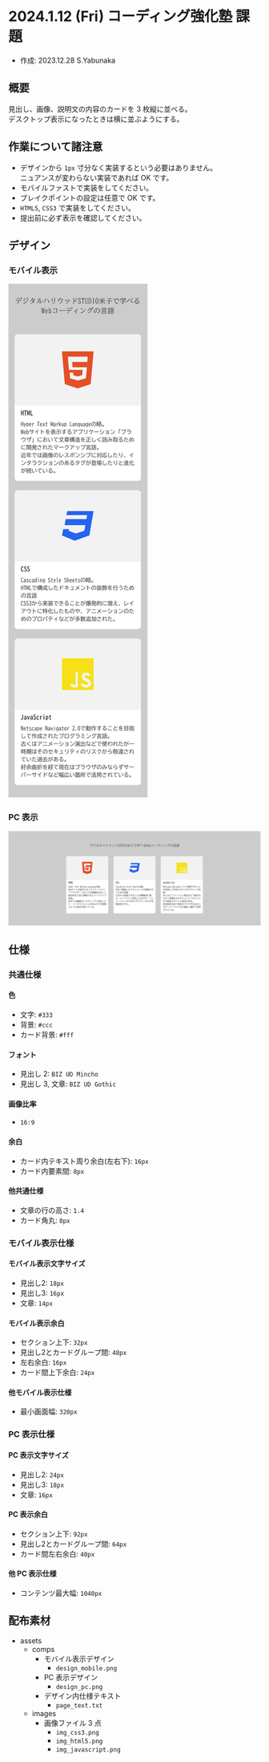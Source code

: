# 2024.1.12 (Fri) コーディング強化塾 課題

- 作成: 2023.12.28 S.Yabunaka

## 概要

見出し、画像、説明文の内容のカードを 3 枚縦に並べる。  
デスクトップ表示になったときは横に並ぶようにする。  

## 作業について諸注意

- デザインから `1px` 寸分なく実装するという必要はありません。  
  ニュアンスが変わらない実装であれば OK です。  
- モバイルファストで実装をしてください。  
- ブレイクポイントの設定は任意で OK です。  
- `HTML5`, `CSS3` で実装をしてください。  
- 提出前に必ず表示を確認してください。  

## デザイン

### モバイル表示

![''](./assets/comps/design_mobile.png)

### PC 表示

![''](./assets/comps/design_pc.png)

## 仕様

### 共通仕様

#### 色

- 文字: `#333`
- 背景: `#ccc`
- カード背景: `#fff`

#### フォント

- 見出し 2: `BIZ UD Mincho`
- 見出し 3, 文章: `BIZ UD Gothic`

#### 画像比率

- `16:9`

#### 余白

- カード内テキスト周り余白(左右下): `16px`
- カード内要素間: `8px`

#### 他共通仕様

- 文章の行の高さ: `1.4`
- カード角丸: `8px`

### モバイル表示仕様

#### モバイル表示文字サイズ

- 見出し2: `18px`
- 見出し3: `16px`
- 文章: `14px`

#### モバイル表示余白

- セクション上下: `32px`
- 見出し2とカードグループ間: `48px`
- 左右余白: `16px`
- カード間上下余白: `24px`

#### 他モバイル表示仕様

- 最小画面幅: `320px`

### PC 表示仕様

#### PC 表示文字サイズ

- 見出し2: `24px`
- 見出し3: `18px`
- 文章: `16px`

#### PC 表示余白

- セクション上下: `92px`
- 見出し2とカードグループ間: `64px`
- カード間左右余白: `40px`

#### 他 PC 表示仕様

- コンテンツ最大幅: `1040px`

## 配布素材

- assets
  - comps
    - モバイル表示デザイン
      - `design_mobile.png`
    - PC 表示デザイン
      - `design_pc.png`
    - デザイン内仕様テキスト
      - `page_text.txt`
  - images
    - 画像ファイル 3 点
      - `img_css3.png`
      - `img_html5.png`
      - `img_javascript.png`
